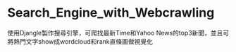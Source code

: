 # Search_Engine_with_Webcrawling
使用Djangle製作搜尋引擎，可爬找最新Time和Yahoo News的top3新聞，並且可將熱門文字show成wordcloud和rank直條圖做視覺化
